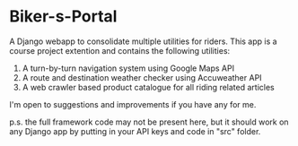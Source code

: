 # Biker-s-Portal
A Django webapp to consolidate multiple utilities for riders.
This app is a course project extention and contains the following utilities:
1) A turn-by-turn navigation system using Google Maps API
2) A route and destination weather checker using Accuweather API
3) A web crawler based product catalogue for all riding related articles

I'm open to suggestions and improvements if you have any for me.

p.s. the full framework code may not be present here, but it should work on any Django app by putting in your API keys and code in "src" folder.
